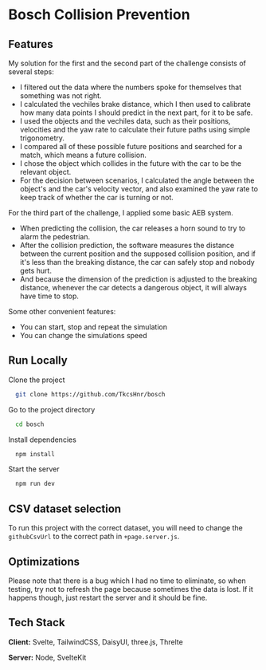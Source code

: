 
# Bosch Collision Prevention




## Features

My solution for the first and the second part of the challenge consists of several steps:
- I filtered out the data where the numbers spoke for themselves that something was not right.
- I calculated the vechiles brake distance, which I then used to  calibrate how many data points I should predict in the next part, for it to be safe.
- I used the objects and the vechiles data, such as their positions, velocities and the yaw rate to calculate their future paths using simple trigonometry.
- I compared all of these possible future positions and searched for a match, which means a future collision.
- I chose the object which collides in the future with the car to be the relevant object.
- For the decision between scenarios, I calculated the angle between the object's and the car's velocity vector, and also examined the yaw rate to keep track of whether the car is turning or not.

For the third part of the challenge, I applied some basic AEB system.
- When predicting the collision, the car releases a horn sound to try to alarm the pedestrian.
- After the collision prediction, the software measures the distance between the current position and the supposed collision position, and if it's less than the breaking distance, the car can safely stop and nobody gets hurt.
- And because the dimension of the prediction is adjusted to the breaking distance, whenever the car detects a dangerous object, it will always have time to stop.

Some other convenient features:
- You can start, stop and repeat the simulation
- You can change the simulations speed
## Run Locally

Clone the project

```bash
  git clone https://github.com/TkcsHnr/bosch
```

Go to the project directory

```bash
  cd bosch
```

Install dependencies

```bash
  npm install
```

Start the server

```bash
  npm run dev
```


## CSV dataset selection

To run this project with the correct dataset, you will need to change the `githubCsvUrl` to the correct path in `+page.server.js`. 


## Optimizations

Please note that there is a bug which I had no time to eliminate, so when testing, try not to refresh the page because sometimes the data is lost. If it happens though, just restart the server and it should be fine.


## Tech Stack

**Client:** Svelte, TailwindCSS, DaisyUI, three.js, Threlte

**Server:** Node, SvelteKit

